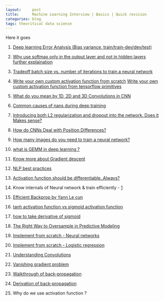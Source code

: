 ```yaml
---
layout:     post
title:      Machine Learning Interview | Basics | Quick revision
categories: blog   
tags: theoritical data science
---
```


Here it goes


1. [Deep learning Error Analysis (Bias variance, train/train-dev/dev/test)](https://docs.google.com/document/d/1ISYM3djT2jzfCPDXuwU1goFF_DNSinuWdh6spjc3Dd0/edit)
<!--more-->

2. [Why use softmax only in the output layer and not in hidden layers](https://stackoverflow.com/a/37601915/2058355)  [further explaination](https://stackoverflow.com/questions/44223902/why-is-softmax-not-used-in-hidden-layers)


3. [Tradeoff batch size vs. number of iterations to train a neural network](https://stats.stackexchange.com/questions/164876/tradeoff-batch-size-vs-number-of-iterations-to-train-a-neural-network)


4. [Write your own custom activation function from scratch](https://stackoverflow.com/a/39921608/2058355) [Write your own custom activation function from tensorflow primitives](https://stackoverflow.com/a/45258567/2058355)


5. [What do you mean by 1D, 2D and 3D Convolutions in CNN](https://stackoverflow.com/questions/42883547/what-do-you-mean-by-1d-2d-and-3d-convolutions-in-cnn)

6. [Common causes of nans during deep training](https://stackoverflow.com/a/33980220/2058355)


7. [Introducing both L2 regularization and dropout into the network. Does it Makes sense?](https://stackoverflow.com/q/38292760/2058355)

8. [How do CNNs Deal with Position Differences?](https://petewarden.com/2017/10/29/how-do-cnns-deal-with-position-differences/amp/?__twitter_impression=true)

9. [How many images do you need to train a neural network?](https://petewarden.com/2017/12/14/how-many-images-do-you-need-to-train-a-neural-network/)

10. [what is GEMM in deep learning ?](https://petewarden.com/2015/04/20/why-gemm-is-at-the-heart-of-deep-learning/)

11. [Know more about Gradient descent](http://ruder.io/optimizing-gradient-descent/index.html)

12. [NLP best practices](http://ruder.io/)

13. [Activation function should be differentiable..Always?](https://stats.stackexchange.com/a/267828)

14. Know internals of Neural network & train efficiently - [1](https://stats.stackexchange.com/a/229015)

15. [Efficient Backprop by Yann Le cun](http://yann.lecun.com/exdb/publis/pdf/lecun-98b.pdf)

16. [tanh activation function vs sigmoid activation function](https://stats.stackexchange.com/a/250456)

17. [how to take derivative of sigmoid](https://beckernick.github.io/sigmoid-derivative-neural-network/)

18. [The Right Way to Oversample in Predictive Modeling](https://beckernick.github.io/oversampling-modeling/)

19. [Implement from scratch - Neural networks](https://beckernick.github.io/neural-network-scratch/)

20. [Implement from scratch - Logistic regression](https://beckernick.github.io/logistic-regression-from-scratch/)

21. [Understanding Convolutions](https://beckernick.github.io/convolutions/)

22. [Vanishing gradient problem](https://medium.com/@anishsingh20/the-vanishing-gradient-problem-48ae7f501257)

23. [Walkthrough of back-propagation](https://mattmazur.com/2015/03/17/a-step-by-step-backpropagation-example/)

24. [Derivation of back-propagation](https://sefiks.com/2017/01/21/the-math-behind-backpropagation/)

25. Why do we use activation function ?

 <script src="https://gist.github.com/x0v/a87822803b679fd7c5b985161d3212ef.js"></script>



